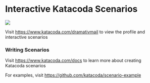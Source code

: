 # Interactive Katacoda Scenarios

[![](http://shields.katacoda.com/katacoda/dramativmail/count.svg)](https://www.katacoda.com/dramativmail "Get your profile on Katacoda.com")

Visit https://www.katacoda.com/dramativmail to view the profile and interactive scenarios

### Writing Scenarios
Visit https://www.katacoda.com/docs to learn more about creating Katacoda scenarios

For examples, visit https://github.com/katacoda/scenario-example

